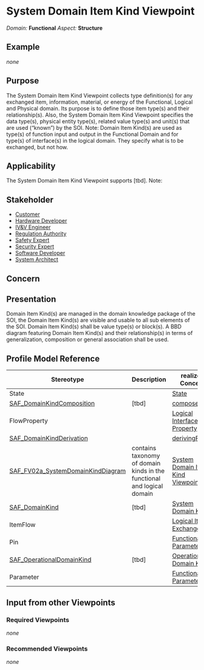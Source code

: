 # System Domain Item Kind Viewpoint
*Domain:* **Functional** *Aspect:* **Structure**
## Example
*none*
## Purpose
The System Domain Item Kind Viewpoint collects type definition(s) for any exchanged item, information, material, or energy of the Functional, Logical and Physical domain. Its purpose is to define those item type(s) and their relationship(s). Also, the System Domain Item Kind Viewpoint specifies the data type(s), physical entity type(s), related value type(s) and unit(s) that are used (“known”) by the SOI. 
Note: Domain Item Kind(s) are used as type(s) of function input and output in the Functional Domain and for type(s) of interface(s) in the logical domain. They specify what is to be exchanged, but not how.
## Applicability
The System Domain Item Kind Viewpoint supports [tbd].
Note:
## Stakeholder
* [Customer](../stakeholders.md#Customer)
* [Hardware Developer](../stakeholders.md#Hardware-Developer)
* [IV&V Engineer](../stakeholders.md#IV&V-Engineer)
* [Regulation Authority](../stakeholders.md#Regulation-Authority)
* [Safety Expert](../stakeholders.md#Safety-Expert)
* [Security Expert](../stakeholders.md#Security-Expert)
* [Software Developer](../stakeholders.md#Software-Developer)
* [System Architect](../stakeholders.md#System-Architect)
## Concern
## Presentation
Domain Item Kind(s) are managed in the domain knowledge package of the SOI, the Domain Item Kind(s) are visible and usable to all sub elements of the SOI. Domain Item Kind(s) shall be value type(s) or block(s). A BBD diagram featuring Domain Item Kind(s) and their relationship(s) in terms of generalization, composition or general association shall be used.

## Profile Model Reference
|Stereotype | Description|realized Concept
|---|---|---|
|State||[State](../concepts.md#State)|
|[SAF_DomainKindComposition](../stereotypes.md#SAF_DomainKindComposition)|[tbd]|[composedOF](../concepts.md#composedOF)|
|FlowProperty||[Logical Interface Property](../concepts.md#Logical-Interface-Property)|
|[SAF_DomainKindDerivation](../stereotypes.md#SAF_DomainKindDerivation)||[derivingFROM](../concepts.md#derivingFROM)|
|[SAF_FV02a_SystemDomainKindDiagram](../stereotypes.md#SAF_FV02a_SystemDomainKindDiagram)|contains taxonomy of domain kinds in the functional and logical domain|[System Domain Item Kind Viewpoint](../concepts.md#System-Domain-Item-Kind-Viewpoint)|
|[SAF_DomainKind](../stereotypes.md#SAF_DomainKind)|[tbd]|[System Domain Kind](../concepts.md#System-Domain-Kind)|
|ItemFlow||[Logical Item Exchange](../concepts.md#Logical-Item-Exchange)|
|Pin||[Functional Parameter](../concepts.md#Functional-Parameter)|
|[SAF_OperationalDomainKind](../stereotypes.md#SAF_OperationalDomainKind)|[tbd]|[Operational Domain Kind](../concepts.md#Operational-Domain-Kind)|
|Parameter||[Functional Parameter](../concepts.md#Functional-Parameter)|
## Input from other Viewpoints
### Required Viewpoints
*none*
### Recommended Viewpoints
*none*
